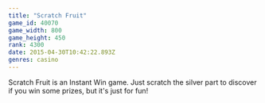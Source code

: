 ```yaml
---
title: "Scratch Fruit"
game_id: 40070
game_width: 800
game_height: 450
rank: 4300
date: 2015-04-30T10:42:22.893Z
genres: casino
---
```

Scratch Fruit is an Instant Win game.  Just scratch the silver part to discover if you win some prizes, but it's just for fun!